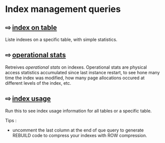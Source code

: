 # Index management queries

## &#x21E8; [index on table](./index-on-table.sql)

Liste indexes on a specific table, with simple statistics.

## &#x21E8; [operational stats](./index-operational-stats.sql)

Retreives *operational stats* on indexes. Operational stats are physical access statistics accumulated since last instance restart, to see hone many time the index was modified, how many page allocations occured at different levels of the index, etc.

## &#x21E8; [index usage](./index-usage.sql)

Run this to see index usage information for all tables or a specific table.

Tips :
- uncomment the last column at the end of que query to generate REBUILD code to compress your indexes with ROW compression.
